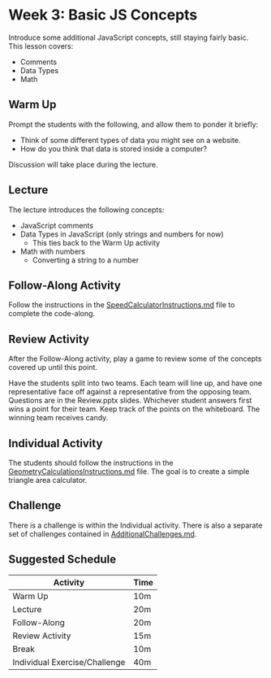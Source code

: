 # Week 3: Basic JS Concepts
Introduce some additional JavaScript concepts, still staying fairly basic. This lesson covers:
- Comments
- Data Types
- Math

## Warm Up
Prompt the students with the following, and allow them to ponder it briefly:
- Think of some different types of data you might see on a website.
- How do you think that data is stored inside a computer?

Discussion will take place during the lecture.

## Lecture
The lecture introduces the following concepts:
- JavaScript comments
- Data Types in JavaScript (only strings and numbers for now)
    - This ties back to the Warm Up activity
- Math with numbers
    - Converting a string to a number

## Follow-Along Activity
Follow the instructions in the [SpeedCalculatorInstructions.md](SpeedCalculatorInstructions.md) file to complete the code-along.

## Review Activity
After the Follow-Along activity, play a game to review some of the concepts covered up until this point.

Have the students split into two teams. Each team will line up, and have one representative face off against a representative from the opposing team. Questions are in the Review.pptx slides. Whichever student answers first wins a point for their team. Keep track of the points on the whiteboard. The winning team receives candy.

## Individual Activity
The students should follow the instructions in the [GeometryCalculationsInstructions.md](GeometryCalculationsInstructions.md) file. The goal is to create a simple triangle area calculator.

## Challenge
There is a challenge is within the Individual activity. There is also a separate set of challenges contained in [AdditionalChallenges.md](AdditionalChallenges.md).

## Suggested Schedule
| Activity | Time |
|-|-|
| Warm Up | 10m |
| Lecture | 20m |
| Follow-Along | 20m |
| Review Activity | 15m |
| Break | 10m |
| Individual Exercise/Challenge | 40m |